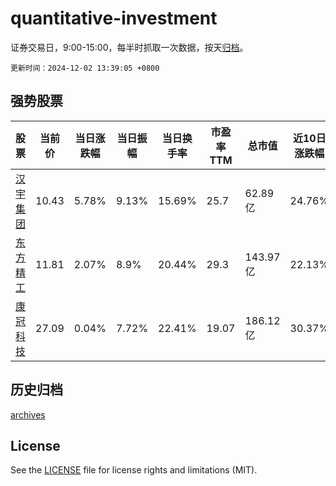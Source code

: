 # quantitative-investment

证券交易日，9:00-15:00，每半时抓取一次数据，按天[归档](archives)。

`更新时间：2024-12-02 13:39:05 +0800`

## 强势股票

|股票|当前价|当日涨跌幅|当日振幅|当日换手率|市盈率TTM|总市值|近10日涨跌幅|
|----|----|----|----|----|----|----|----|
|[汉宇集团](https://xueqiu.com/S/SZ300403)|10.43|5.78%|9.13%|15.69%|25.7|62.89亿|24.76%|
|[东方精工](https://xueqiu.com/S/SZ002611)|11.81|2.07%|8.9%|20.44%|29.3|143.97亿|22.13%|
|[康冠科技](https://xueqiu.com/S/SZ001308)|27.09|0.04%|7.72%|22.41%|19.07|186.12亿|30.37%|

## 历史归档

[archives](archives)

## License

See the [LICENSE](LICENSE) file for license rights and limitations (MIT).
